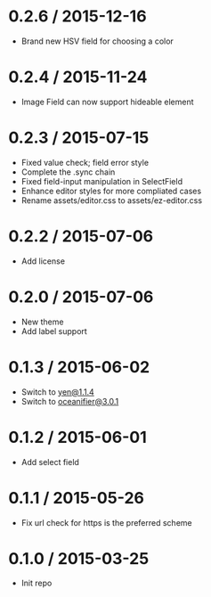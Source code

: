 0.2.6 / 2015-12-16
==================

 * Brand new HSV field for choosing a color

0.2.4 / 2015-11-24
==================

 * Image Field can now support hideable element

0.2.3 / 2015-07-15
==================

 * Fixed value check; field error style
 * Complete the .sync chain
 * Fixed field-input manipulation in SelectField
 * Enhance editor styles for more compliated cases
 * Rename assets/editor.css to assets/ez-editor.css


0.2.2 / 2015-07-06
==================

 * Add license


0.2.0 / 2015-07-06
==================

 * New theme
 * Add label support


0.1.3 / 2015-06-02
==================

 * Switch to yen@1.1.4
 * Switch to oceanifier@3.0.1


0.1.2 / 2015-06-01
==================

 * Add select field


0.1.1 / 2015-05-26
==================

 * Fix url check for https is the preferred scheme


0.1.0 / 2015-03-25
==================

 * Init repo

